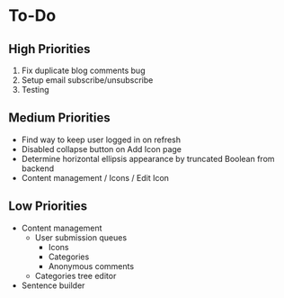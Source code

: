 # To-Do

## High Priorities

1. Fix duplicate blog comments bug
1. Setup email subscribe/unsubscribe
1. Testing

## Medium Priorities

- Find way to keep user logged in on refresh
- Disabled collapse button on Add Icon page
- Determine horizontal ellipsis appearance by truncated Boolean from backend
- Content management / Icons / Edit Icon

## Low Priorities

- Content management
  - User submission queues
    - Icons
    - Categories
    - Anonymous comments
  - Categories tree editor
- Sentence builder
